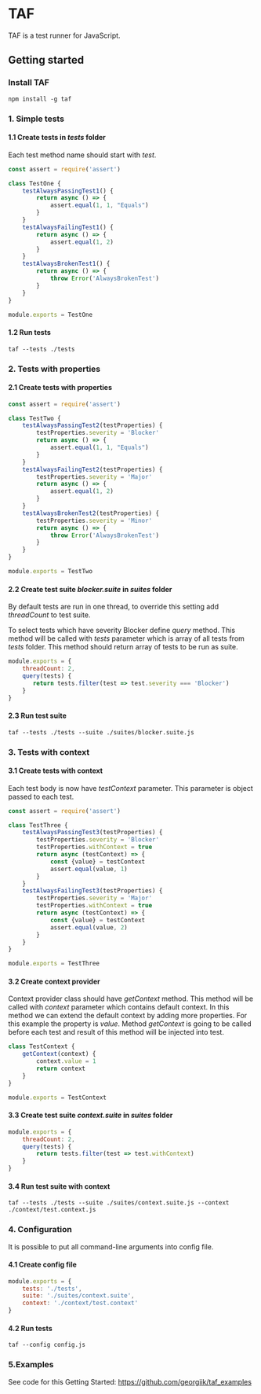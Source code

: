 # TAF
TAF is a test runner for JavaScript.
## Getting started
### Install TAF
`npm install -g taf`
### 1. Simple tests 
#### 1.1 Create tests in *tests* folder
Each test method name should start with *test*.
```js
const assert = require('assert')

class TestOne {
    testAlwaysPassingTest1() {
        return async () => {
            assert.equal(1, 1, "Equals")
        }
    }
    testAlwaysFailingTest1() {
    	return async () => {
    	    assert.equal(1, 2)
    	}
    }
    testAlwaysBrokenTest1() {
        return async () => {
            throw Error('AlwaysBrokenTest')
        }
    }
}

module.exports = TestOne
```
#### 1.2 Run tests
`taf --tests ./tests`
### 2. Tests with properties 
#### 2.1 Create tests with properties
```js
const assert = require('assert')

class TestTwo {
    testAlwaysPassingTest2(testProperties) {
        testProperties.severity = 'Blocker'
        return async () => {
            assert.equal(1, 1, "Equals")
        }
    }
    testAlwaysFailingTest2(testProperties) {
        testProperties.severity = 'Major'
        return async () => {
            assert.equal(1, 2)
        }
    }
    testAlwaysBrokenTest2(testProperties) {
        testProperties.severity = 'Minor'
        return async () => {
            throw Error('AlwaysBrokenTest')
        }
    }
}

module.exports = TestTwo
```
#### 2.2 Create test suite *blocker.suite* in *suites* folder
By default tests are run in one thread, to override this setting add *threadCount* to test suite.

To select tests which have severity Blocker define *query* method. This method will be called with 
*tests* parameter which is array of all tests from *tests* folder. This method should return array 
of tests to be run as suite.
```js
module.exports = {
    threadCount: 2,
    query(tests) {
       return tests.filter(test => test.severity === 'Blocker')
    }
}
```
#### 2.3 Run test suite
`taf --tests ./tests --suite ./suites/blocker.suite.js`
### 3. Tests with context
#### 3.1 Create tests with context
Each test body is now have *testContext* parameter. This parameter is object passed to each test.
```js
const assert = require('assert')

class TestThree {
    testAlwaysPassingTest3(testProperties) {
        testProperties.severity = 'Blocker'
        testProperties.withContext = true
        return async (testContext) => {
            const {value} = testContext
            assert.equal(value, 1)
        }
    }
    testAlwaysFailingTest3(testProperties) {
        testProperties.severity = 'Major'
        testProperties.withContext = true
        return async (testContext) => {
            const {value} = testContext
            assert.equal(value, 2)
        }
    }
}

module.exports = TestThree
```
#### 3.2 Create context provider
Context provider class should have *getContext* method. This method will be called with *context* parameter 
which contains default context. In this method we can extend the default context by adding more properties. 
For this example the property is *value*. Method *getContext* is going to be called before each test and result of 
this method will be injected into test.

```js
class TestContext {
    getContext(context) {
        context.value = 1
        return context
    }
}

module.exports = TestContext
```
#### 3.3 Create test suite *context.suite* in *suites* folder
```js
module.exports = {
    threadCount: 2,
    query(tests) {
        return tests.filter(test => test.withContext)
    }
}
```
#### 3.4 Run test suite with context
`taf --tests ./tests --suite ./suites/context.suite.js --context ./context/test.context.js`
### 4. Configuration
It is possible to put all command-line arguments into config file.
#### 4.1 Create config file
```js
module.exports = {
    tests: './tests',
    suite: './suites/context.suite',
    context: './context/test.context'
}
```
#### 4.2 Run tests
`taf --config config.js`

### 5.Examples
See code for this Getting Started:
https://github.com/georgiik/taf_examples
